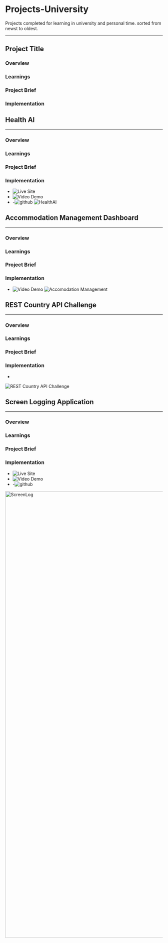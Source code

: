 # Projects-University
Projects completed for learning in university and personal time. sorted from newst to oldest.

---
## Project Title
### Overview
### Learnings
### Project Brief
### Implementation 

## Health AI
---
### Overview
### Learnings
### Project Brief
### Implementation 
- ![Live Site](https://healthai-2deb8.web.app)
- ![Video Demo](https://www.youtube.com/watch?v=PsxyyBcrmdg&ab_channel=evan)
- -![github]()
![HealthAI](https://github.com/evanmulcare/Projects-University/assets/107214132/4b62e6ff-487d-4383-9640-653437ecb95c)

## Accommodation Management Dashboard
---
### Overview
### Learnings
### Project Brief
### Implementation 
- ![Video Demo](https://www.youtube.com/watch?v=KeWAAQGLa2k&ab_channel=evan)
![Accomodation Management](https://github.com/evanmulcare/Projects-University/assets/107214132/e239831c-c027-46d9-9809-d79682a095f2)

## REST Country API Challenge
---
### Overview
### Learnings
### Project Brief
### Implementation
- 
![REST Country API Challenge](https://github.com/evanmulcare/Projects-University/assets/107214132/041a68f7-bb2f-4fee-995f-c0eac3862f99)

## Screen Logging Application
---
### Overview
### Learnings
### Project Brief
### Implementation 
- ![Live Site](https://screenlogs.onrender.com/)
- ![Video Demo](https://www.youtube.com/watch?v=Yf636Ch-7qM&ab_channel=evan)
- -![github]()
<img width="1423" alt="ScreenLog" src="https://github.com/evanmulcare/Projects-University/assets/107214132/bdfefe2a-7348-43a2-877a-238f1bfcb068">

